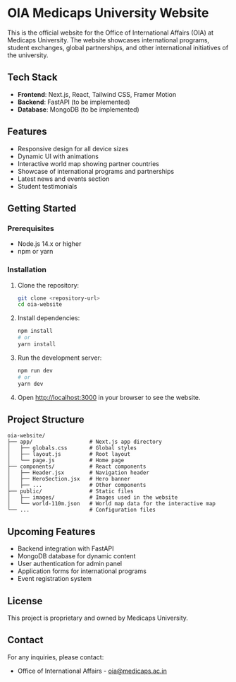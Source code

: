 # OIA Medicaps University Website

This is the official website for the Office of International Affairs (OIA) at Medicaps University. The website showcases international programs, student exchanges, global partnerships, and other international initiatives of the university.

## Tech Stack

- **Frontend**: Next.js, React, Tailwind CSS, Framer Motion
- **Backend**: FastAPI (to be implemented)
- **Database**: MongoDB (to be implemented)

## Features

- Responsive design for all device sizes
- Dynamic UI with animations
- Interactive world map showing partner countries
- Showcase of international programs and partnerships
- Latest news and events section
- Student testimonials

## Getting Started

### Prerequisites

- Node.js 14.x or higher
- npm or yarn

### Installation

1. Clone the repository:
   ```bash
   git clone <repository-url>
   cd oia-website
   ```

2. Install dependencies:
   ```bash
   npm install
   # or
   yarn install
   ```

3. Run the development server:
   ```bash
   npm run dev
   # or
   yarn dev
   ```

4. Open [http://localhost:3000](http://localhost:3000) in your browser to see the website.

## Project Structure

```
oia-website/
├── app/                  # Next.js app directory
│   ├── globals.css       # Global styles
│   ├── layout.js         # Root layout
│   └── page.js           # Home page
├── components/           # React components
│   ├── Header.jsx        # Navigation header
│   ├── HeroSection.jsx   # Hero banner
│   ├── ...               # Other components
├── public/               # Static files
│   ├── images/           # Images used in the website
│   └── world-110m.json   # World map data for the interactive map
└── ...                   # Configuration files
```

## Upcoming Features

- Backend integration with FastAPI
- MongoDB database for dynamic content
- User authentication for admin panel
- Application forms for international programs
- Event registration system

## License

This project is proprietary and owned by Medicaps University.

## Contact

For any inquiries, please contact:
- Office of International Affairs - oia@medicaps.ac.in 